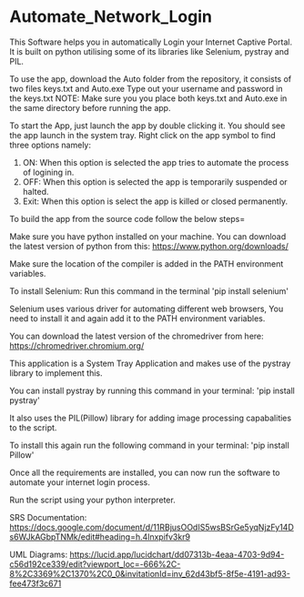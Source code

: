 # Automate_Network_Login

This Software helps you in automatically Login your Internet Captive Portal.
It is built on python utilising some of its libraries like Selenium, pystray and PIL.

To use the app, download the Auto folder from the repository, it consists of two files keys.txt and Auto.exe
Type out your username and password in the keys.txt
NOTE: Make sure you you place both keys.txt and Auto.exe in the same directory before running the app.

To start the App, just launch the app by double clicking it.
You should see the app launch in the system tray.
Right click on the app symbol to find three options namely:

1. ON: When this option is selected the app tries to automate the process of logining in.
2. OFF: When this option is selected the app is temporarily suspended or halted.
3. Exit: When this option is select the app is killed or closed permanently.

To build the app from the source code follow the below steps=

Make sure you have python installed on your machine.
You can download the latest version of python from this:
https://www.python.org/downloads/

Make sure the location of the compiler is added in the PATH environment variables.

To install Selenium:
Run this command in the terminal 'pip install selenium'

Selenium uses various driver for automating different web browsers, You need to install it and again add it to the PATH environment variables.

You can download the latest version of the chromedriver from here:
https://chromedriver.chromium.org/

This application is a System Tray Application and makes use of the pystray library to implement this.

You can install pystray by running this command in your terminal: 'pip install pystray'

It also uses the PIL(Pillow) library for adding image processing capabalities to the script.

To install this again run the following command in your terminal: 'pip install Pillow'

Once all the requirements are installed, you can now run the software to automate your internet login process.

Run the script using your python interpreter.

SRS Documentation: https://docs.google.com/document/d/11RBjusOOdIS5wsBSrGe5yqNjzFy14Ds6WJkAGbpTNMk/edit#heading=h.4lnxpifv3kr9

UML Diagrams: https://lucid.app/lucidchart/dd07313b-4eaa-4703-9d94-c56d192ce339/edit?viewport_loc=-666%2C-8%2C3369%2C1370%2C0_0&invitationId=inv_62d43bf5-8f5e-4191-ad93-fee473f3c671
